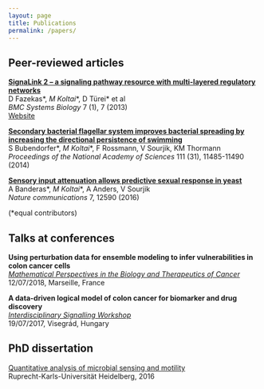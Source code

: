 ```yaml
---
layout: page
title: Publications
permalink: /papers/
---
```


## Peer-reviewed articles

**[SignaLink 2 – a signaling pathway resource with multi-layered regulatory networks](https://www.ncbi.nlm.nih.gov/pubmed/23331499)**  
D Fazekas\*, _M Koltai_\*, D Türei\* et al  
*BMC Systems Biology* 7 (1), 7 (2013)  
[Website](http://signalink.org)

**[Secondary bacterial flagellar system improves bacterial spreading by increasing the directional persistence of swimming](https://www.ncbi.nlm.nih.gov/pubmed/25049414)**  
S Bubendorfer\*, _M Koltai_\*, F Rossmann, V Sourjik, KM Thormann  
*Proceedings of the National Academy of Sciences* 111 (31), 11485-11490	(2014)

**[Sensory input attenuation allows predictive sexual response in yeast](https://www.ncbi.nlm.nih.gov/pubmed/27557894)**  
A Banderas\*, _M Koltai_\*, A Anders, V Sourjik  
*Nature communications* 7, 12590 (2016)

(*equal contributors)

## Talks at conferences

**Using perturbation data for ensemble modeling to infer vulnerabilities in colon cancer cells**  
[*Mathematical Perspectives in the Biology and Therapeutics of Cancer*](https://conferences.cirm-math.fr/1752.html)  
12/07/2018, Marseille, France  

**A data-driven logical model of colon cancer for biomarker and drug discovery**  
[*Interdisciplinary Signalling Workshop*](http://m.signalingworkshop.org/19july/)  
19/07/2017, Visegrád, Hungary

## PhD dissertation

[Quantitative analysis of microbial sensing and motility](https://archiv.ub.uni-heidelberg.de/volltextserver/20847/)  
Ruprecht-Karls-Universität Heidelberg, 2016
